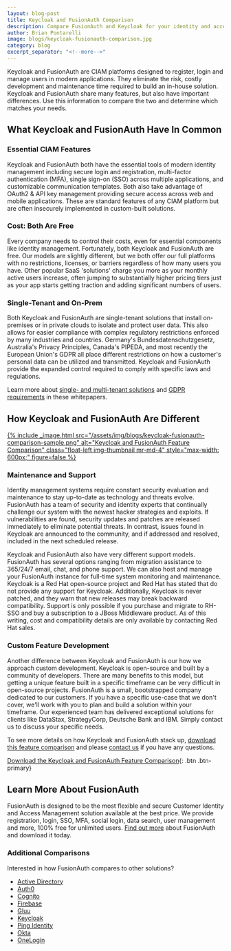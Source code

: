 ```yaml
---
layout: blog-post
title: Keycloak and FusionAuth Comparison
description: Compare FusionAuth and Keycloak for your identity and access management solution.
author: Brian Pontarelli
image: blogs/keycloak-fusionauth-comparison.jpg
category: blog
excerpt_separator: "<!--more-->"
---
```


Keycloak and FusionAuth are CIAM platforms designed to register, login and manage users in modern applications. They eliminate the risk, costly development and maintenance time required to build an in-house solution. Keycloak and FusionAuth share many features, but also have important differences. Use this information to compare the two and determine which matches your needs.

<!--more-->

## What Keycloak and FusionAuth Have In Common

### Essential CIAM Features
Keycloak and FusionAuth both have the essential tools of modern identity management including secure login and registration, multi-factor authentication (MFA), single sign-on (SSO) across multiple applications, and customizable communication templates. Both also take advantage of OAuth2 & API key management providing secure access across web and mobile applications. These are standard features of any CIAM platform but are often insecurely implemented in custom-built solutions.

### Cost: Both Are Free
Every company needs to control their costs, even for essential components like identity management. Fortunately, both Keycloak and FusionAuth are free. Our models are slightly different, but we both offer our full platforms with no restrictions, licenses, or barriers regardless of how many users you have. Other popular SaaS 'solutions' charge you more as your monthly active users increase, often jumping to substantially higher pricing tiers just as your app starts getting traction and adding significant numbers of users.

### Single-Tenant and On-Prem
Both Keycloak and FusionAuth are single-tenant solutions that install on-premises or in private clouds to isolate and protect user data. This also allows for easier compliance with complex regulatory restrictions enforced by many industries and countries. Germany's Bundesdatenschutzgesetz, Australia's Privacy Principles, Canada's PIPEDA, and most recently the European Union's GDPR all place different restrictions on how a customer's personal data can be utilized and transmitted. Keycloak and FusionAuth provide the expanded control required to comply with specific laws and regulations.

Learn more about [single- and multi-tenant solutions](/learn/expert-advice/identity-basics/multi-tenancy-vs-single-tenant-idaas-solutions) and [GDPR requirements](/learn/expert-advice/ciam/developers-guide-to-gdpr) in these whitepapers.

## How Keycloak and FusionAuth Are Different

[{% include _image.html src="/assets/img/blogs/keycloak-fusionauth-comparison-sample.png" alt="Keycloak and FusionAuth Feature Comparison" class="float-left img-thumbnail mr-md-4" style="max-width: 600px;" figure=false %}](/resources/fusionauth-vs-keycloak.pdf "Download the Keycloak and FusionAuth Feature Comparison")

### Maintenance and Support

Identity management systems require constant security evaluation and maintenance to stay up-to-date as technology and threats evolve. FusionAuth has a team of security and identity experts that continually challenge our system with the newest hacker strategies and exploits. If vulnerabilities are found, security updates and patches are released immediately to eliminate potential threats. In contrast, issues found in Keycloak are announced to the community, and if addressed and resolved, included in the next scheduled release.

Keycloak and FusionAuth also have very different support models. FusionAuth has several options ranging from migration assistance to 365/24/7 email, chat, and phone support. We can also host and manage your FusionAuth instance for full-time system monitoring and maintenance. Keycloak is a Red Hat open-source project and Red Hat has stated that do not provide any support for Keycloak. Additionally, Keycloak is never patched, and they warn that new releases may break backward compatibility. Support is only possible if you purchase and migrate to RH-SSO and buy a subscription to a JBoss Middleware product. As of this writing, cost and compatibility details are only available by contacting Red Hat sales.

### Custom Feature Development
Another difference between Keycloak and FusionAuth is our how we approach custom development. Keycloak is open-source and built by a community of developers. There are many benefits to this model, but getting a unique feature built in a specific timeframe can be very difficult in open-source projects. FusionAuth is a small, bootstrapped company dedicated to our customers. If you have a specific use-case that we don't cover, we'll work with you to plan and build a solution within your timeframe. Our experienced team has delivered exceptional solutions for clients like DataStax, StrategyCorp, Deutsche Bank and IBM. Simply contact us to discuss your specific needs.

To see more details on how Keycloak and FusionAuth stack up, [download this feature comparison](/resources/fusionauth-vs-keycloak.pdf "Keycloak and FusionAuth Feature Comparison") and please [contact us](/contact "Contact Us") if you have any questions.

[Download the Keycloak and FusionAuth Feature Comparison](/resources/fusionauth-vs-keycloak.pdf "Keycloak and FusionAuth Feature Comparison"){: .btn .btn-primary}

## Learn More About FusionAuth
FusionAuth is designed to be the most flexible and secure Customer Identity and Access Management solution available at the best price. We provide registration, login, SSO, MFA, social login, data search, user management and more, 100% free for unlimited users. [Find out more](/ "FusionAuth Home") about FusionAuth and download it today.

### Additional Comparisons

Interested in how FusionAuth compares to other solutions?
- [Active Directory](/blog/2018/09/14/active-directory-and-fusionauth-ciam-comparison "Active Directory and FusionAuth")
- [Auth0](/blog/2018/10/19/auth0-and-fusionauth-a-tale-of-two-solutions "Auth0 and FusionAuth")
- [Cognito](/blog/2018/09/18/amazon-cognito-and-fusionauth-comparison "Amazon Cognito and FusionAuth")
- [Firebase](/blog/2018/10/02/firebase-and-fusionauth-ciam-comparison "Firebase and FusionAuth")
- [Gluu](/blog/2019/07/16/gluu-fusionauth-compare-identity-management-solutions "Gluu and FusionAuth")
- [Keycloak](/blog/2019/03/06/keycloak-fusionauth-comparison "Keycloak and FusionAuth")
- [Ping Identity](/blog/2018/10/08/quick-comparison-ping-identity-and-fusionauth "Ping Identity and FusionAuth")
- [Okta](/blog/2018/10/16/8-things-to-know-about-okta-and-fusionauth "Okta and FusionAuth")
- [OneLogin](/blog/2018/10/12/onelogin-and-fusionauth "OneLogin and FusionAuth")
